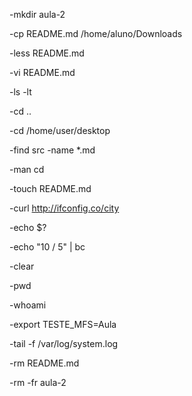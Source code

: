 -mkdir aula-2

-cp README.md /home/aluno/Downloads

-less README.md

-vi README.md

-ls -lt

-cd ..

-cd /home/user/desktop

-find src -name *.md

-man cd

-touch README.md

-curl http://ifconfig.co/city

-echo $?

-echo "10 / 5" | bc

-clear

-pwd

-whoami

-export TESTE_MFS=Aula

-tail -f /var/log/system.log

-rm README.md

-rm -fr aula-2


